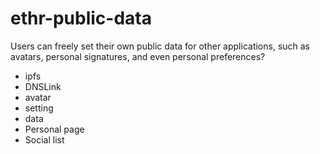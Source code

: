 # ethr-public-data
Users can freely set their own public data for other applications, such as avatars, personal signatures, and even personal preferences?

 * ipfs
 * DNSLink
 * avatar
 * setting
 * data
 * Personal page
 * Social list
 
